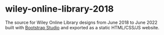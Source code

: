 # wiley-online-library-2018
The source for Wiley Online Library designs from June 2018 to June 2022 built with [Bootstrap Studio](https://bootstrapstudio.io/) and exported as a static HTML/CSS/JS website.
